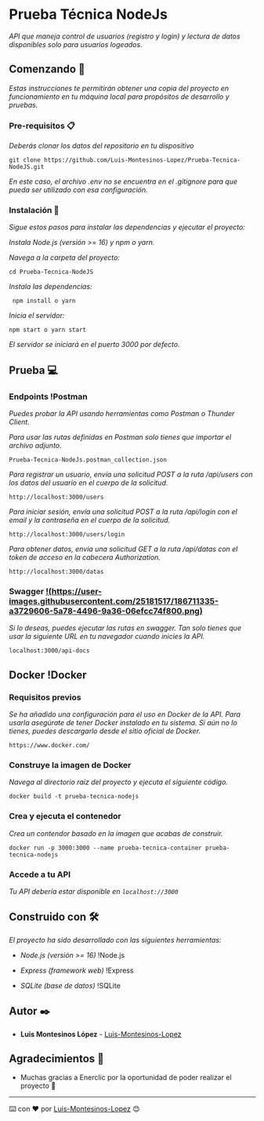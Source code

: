 # Prueba Técnica NodeJs

_API que maneja control de usuarios (registro y login) y lectura de datos disponibles solo para usuarios logeados._


## Comenzando 🚀

_Estas instrucciones te permitirán obtener una copia del proyecto en funcionamiento en tu máquina local para propósitos de desarrollo y pruebas._


### Pre-requisitos 📋

_Deberás clonar los datos del repositorio en tu dispositivo_

```
git clone https://github.com/Luis-Montesinos-Lopez/Prueba-Tecnica-NodeJS.git
```
_En este caso, el archivo .env no se encuentra en el .gitignore para que pueda ser utilizado con esa configuración._

### Instalación 🔧

_Sigue estos pasos para instalar las dependencias y ejecutar el proyecto:_

_Instala Node.js (versión >= 16) y npm o yarn._

_Navega a la carpeta del proyecto:_
```
cd Prueba-Tecnica-NodeJS
```
_Instala las dependencias:_
```
 npm install o yarn
 ```

_Inicia el servidor:_ 
```
npm start o yarn start
```

_El servidor se iniciará en el puerto 3000 por defecto._

## Prueba 💻

### Endpoints !Postman


_Puedes probar la API usando herramientas como  Postman o Thunder Client._

_Para usar las rutas definidas en Postman solo tienes que importar el archivo adjunto._
```
Prueba-Tecnica-NodeJs.postman_collection.json
```

_Para registrar un usuario, envía una solicitud POST a la ruta /api/users con los datos del usuario en el cuerpo de la solicitud._
```
http://localhost:3000/users
```

_Para iniciar sesión, envía una solicitud POST a la ruta /api/login con el email y la contraseña en el cuerpo de la solicitud._
```
http://localhost:3000/users/login
```

_Para obtener datos, envía una solicitud GET a la ruta /api/datas con el token de acceso en la cabecera Authorization._
```
http://localhost:3000/datas
```

### Swagger [!(https://user-images.githubusercontent.com/25181517/186711335-a3729606-5a78-4496-9a36-06efcc74f800.png)](https://swagger.io/)



_Si lo deseas, puedes ejecutar las rutas en swagger. Tan solo tienes que usar la siguiente URL en tu navegador cuando inicies la API._
```
localhost:3000/api-docs
```

## Docker !Docker


### Requisitos previos
_Se ha añadido una configuración para el uso en Docker de la API. Para usarla asegúrate de tener Docker instalado en tu sistema. Si aún no lo tienes, puedes descargarlo desde el sitio oficial de Docker._
```
https://www.docker.com/
```
### Construye la imagen de Docker
_Navega al directorio raíz del proyecto y ejecuta el siguiente código._
```
docker build -t prueba-tecnica-nodejs
```

### Crea y ejecuta el contenedor
_Crea un contendor basado en la imagen que acabas de construir._

```
docker run -p 3000:3000 --name prueba-tecnica-container prueba-tecnica-nodejs
```
### Accede a tu API
_Tu API debería estar disponible en ```localhost://3000```_

## Construido con 🛠️

_El proyecto ha sido desarrollado con las siguientes herramientas:_

* _Node.js (versión >= 16)_ !Node.js

* _Express (framework web)_ !Express


* _SQLite (base de datos)_ !SQLite



## Autor ✒️

* **Luis Montesinos López**  - [Luis-Montesinos-Lopez](https://github.com/Luis-Montesinos-Lopez)
 


## Agradecimientos 🎁

* Muchas gracias a Enerclic por la oportunidad de poder realizar el proyecto 📢



---
⌨️ con ❤️ por [Luis-Montesinos-Lopez](https://github.com/Luis-Montesinos-Lopez) 😊